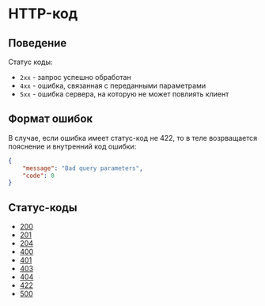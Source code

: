 HTTP-код
===

## Поведение

Статус коды:

* `2xx` - запрос успешно обработан
* `4xx` - ошибка, связанная с переданными параметрами
* `5xx` - ошибка сервера, на которую не может повлиять клиент

## Формат ошибок

В случае, если ошибка имеет статус-код не 422, то в теле возрващается пояснение и внутренний код ошибки:

```json
{
    "message": "Bad query parameters",
    "code": 0
}
```

## Статус-коды

* [200](http-code/200.md)
* [201](http-code/201.md)
* [204](http-code/204.md)
* [400](http-code/400.md)
* [401](http-code/401.md)
* [403](http-code/403.md)
* [404](http-code/404.md)
* [422](http-code/422.md)
* [500](http-code/500.md)
